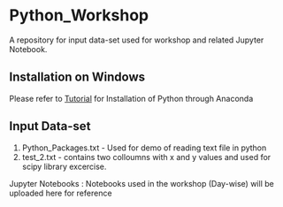 # Python_Workshop
A repository for input data-set used for workshop and related Jupyter Notebook.

## **Installation on Windows**
Please refer to [Tutorial](https://github.com/santoshdhubia/Python_Workshop/blob/master/Python%20Windows%20Installation%20Tutorial.pdf) for Installation of Python through Anaconda 


## **Input Data-set**
1) Python_Packages.txt - Used for demo of reading text file in python
2) test_2.txt - contains two colloumns with x and y values and used for scipy library excercise.

Jupyter Notebooks :
Notebooks used in the workshop (Day-wise) will be uploaded here for reference
